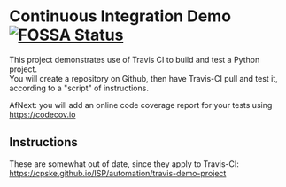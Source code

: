 Continuous Integration Demo [![FOSSA Status](https://app.fossa.com/api/projects/git%2Bgithub.com%2FJaofourthsOhappy%2Fdemo-pyci.svg?type=shield)](https://app.fossa.com/projects/git%2Bgithub.com%2FJaofourthsOhappy%2Fdemo-pyci?ref=badge_shield)
============================

This project demonstrates use of Travis CI to build and test a Python project.  
You will create a repository on Github, then have Travis-CI pull and test it,
according to a "script" of instructions.

AfNext: you will add an online code coverage report for your tests using <https://codecov.io>

## Instructions

These are somewhat out of date, since they apply to Travis-CI:
<https://cpske.github.io/ISP/automation/travis-demo-project>


